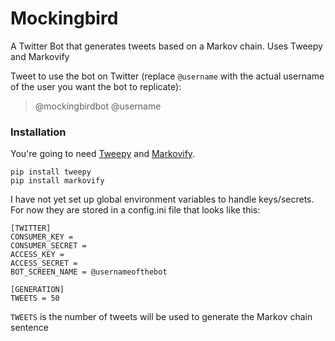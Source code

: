 # Mockingbird
A Twitter Bot that generates tweets based on a Markov chain. Uses Tweepy and Markovify

Tweet to use the bot on Twitter (replace `@username` with the actual username of the user you want the bot to replicate):
>@mockingbirdbot @username

### Installation
You're going to need [Tweepy](https://github.com/tweepy/tweepy) and [Markovify](https://github.com/jsvine/markovify).

```
pip install tweepy
pip install markovify
```

I have not yet set up global environment variables to handle keys/secrets. For now they are stored in a config.ini file that looks like this:

```
[TWITTER]
CONSUMER_KEY = 
CONSUMER_SECRET = 
ACCESS_KEY = 
ACCESS_SECRET = 
BOT_SCREEN_NAME = @usernameofthebot

[GENERATION]
TWEETS = 50
```

`TWEETS` is the number of tweets will be used to generate the Markov chain sentence
